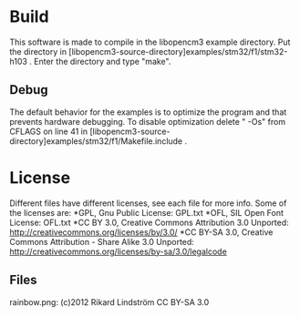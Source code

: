 # Build #
This software is made to compile in the libopencm3 example directory.
Put the directory in \[libopencm3-source-directory\]examples/stm32/f1/stm32-h103 . Enter the directory and type "make".
## Debug ##
The default behavior for the examples is to optimize the program and that prevents hardware debugging.
To disable optimization delete " -Os" from CFLAGS on line 41 in \[libopencm3-source-directory\]examples/stm32/f1/Makefile.include .
# License #
Different files have different licenses, see each file for more info.
Some of the licenses are:
*GPL, Gnu Public License: GPL.txt
*OFL, SIL Open Font License: OFL.txt
*CC BY 3.0, Creative Commons Attribution 3.0 Unported: http://creativecommons.org/licenses/by/3.0/
*CC BY-SA 3.0, Creative Commons Attribution - Share Alike 3.0 Unported: http://creativecommons.org/licenses/by-sa/3.0/legalcode

## Files ##
rainbow.png: (c)2012 Rikard Lindström CC BY-SA 3.0
